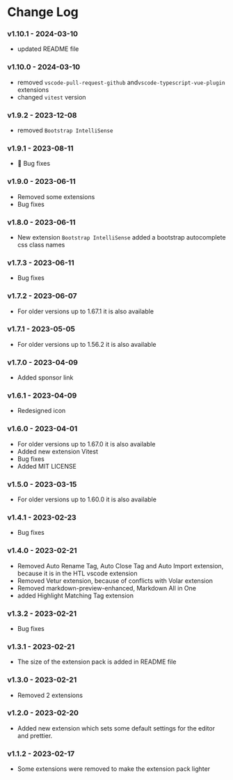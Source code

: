 # Change Log

### v1.10.1 - 2024-03-10

- updated README file

### v1.10.0 - 2024-03-10

- removed `vscode-pull-request-github` and`vscode-typescript-vue-plugin` extensions
- changed `vitest` version

### v1.9.2 - 2023-12-08

- removed `Bootstrap IntelliSense`

### v1.9.1 - 2023-08-11

- 🐛 Bug fixes

### v1.9.0 - 2023-06-11

- Removed some extensions
- Bug fixes

### v1.8.0 - 2023-06-11

- New extension `Bootstrap IntelliSense` added a bootstrap autocomplete css class names

### v1.7.3 - 2023-06-11

- Bug fixes

### v1.7.2 - 2023-06-07

- For older versions up to 1.67.1 it is also available

### v1.7.1 - 2023-05-05

- For older versions up to 1.56.2 it is also available

### v1.7.0 - 2023-04-09

- Added sponsor link

### v1.6.1 - 2023-04-09

- Redesigned icon

### v1.6.0 - 2023-04-01

- For older versions up to 1.67.0 it is also available
- Added new extension Vitest
- Bug fixes
- Added MIT LICENSE

### v1.5.0 - 2023-03-15

- For older versions up to 1.60.0 it is also available

### v1.4.1 - 2023-02-23

- Bug fixes

### v1.4.0 - 2023-02-21

- Removed Auto Rename Tag, Auto Close Tag and Auto Import extension, because it is in the HTL vscode extension
- Removed Vetur extension, because of conflicts with Volar extension
- Removed markdown-preview-enhanced, Markdown All in One
- added Highlight Matching Tag extension

### v1.3.2 - 2023-02-21

- Bug fixes

### v1.3.1 - 2023-02-21

- The size of the extension pack is added in README file

### v1.3.0 - 2023-02-21

- Removed 2 extensions

### v1.2.0 - 2023-02-20

- Added new extension which sets some default settings for the editor and prettier.

### v1.1.2 - 2023-02-17

- Some extensions were removed to make the extension pack lighter

